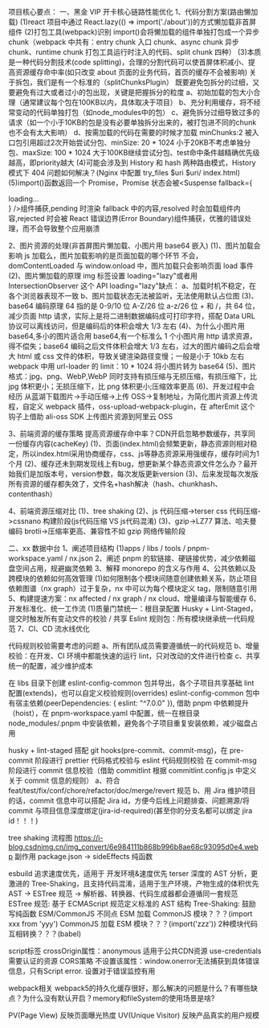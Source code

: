 项目核心要点：
一、黑金 VIP 开卡核心链路性能优化
1、代码分割方案(路由懒加载)
(1)react 项目中通过 React.lazy(() => import('./about'))的方式懒加载非首屏组件
(2)打包工具(webpack)识别 import()会将懒加载的组件单独打包成一个异步 chunk（webpack 中共有：entry chunk 入口 chunk、async chunk 异步 chunk、runtime chunk 打包工具运行时注入的代码、split chunk 四种）
(3)本质是一种代码分割技术(code splitting)，合理的分割代码可以使首屏体积减小、提高资源缓存命中率(如只改变 about 页面的业务代码，首页的缓存不会被影响)
关于拆包，我们是有一个标准的（splitChunksPlugin）
    既要避免包拆分的过细，又要避免有过大或者过小的包出现，关键是把握拆分的粒度
    a、初始加载的包大小合理（通常建议每个包在100KB以内，具体取决于项目）
    b、充分利用缓存，将不经常变动的代码单独打包（如node_modules中的包）
    c、避免拆分过细导致过多的请求（如一个小于10KB的包是没有必要单独拆分出来的，被打包进不同的chunk也不会有太大影响）
    d、按需加载的代码在需要的时候才加载
    minChunks:2 被入口包引用超过2次开始尝试分包、minSize: 20 * 1024 小于20KB不考虑单独分包、maxSize: 100 * 1024 大于100KB继续尝试分包、test命中条件越精确优先级越高，即priority越大
(4)可能会涉及到 History 和 hash 两种路由模式，History 模式下 404 问题如何解决？(Nginx 中配置 try_files $uri $uri/ index.html)
(5)import()函数返回一个 Promise，Promise 状态会被<Suspense fallback={<div>loading...</div>} />组件捕获,pending 时渲染 fallback 中的内容,resolved 时会加载组件内容,rejected 时会被
React 错误边界(Error Boundary)组件捕获，优雅的错误处理，而不会导致整个应用崩溃

2、图片资源的处理(非首屏图片懒加载、小图片用 base64 嵌入)
(1)、图片加载会影响 js 加载么，图片加载影响的是页面加载的哪个环节
不会，domContentLoaded 与 window.onload 中，图片加载只会影响页面 load 事件
(2)、图片懒加载的原理
img 标签设置 loading="lazy"或者用 IntersectionObserver 这个 API
loading="lazy"缺点：
a、加载时机不稳定，在各个浏览器表现不一致
b、图片加载状态无法被监听，无法使用默认占位图
(3)、base64 编码原理
64 指的是 0-9/10 位 A-Z/26 位 a-z/26 位 + 和 /，共 64 位，减少页面 http 请求，实际上是将二进制数据编码成可打印字符，搭配 Data URL 协议可以离线访问，但是编码后的体积会增大 1/3 左右
(4)、为什么小图片用 base64,多小的图片适合用 base64,有一个标准么
1 个小图片用 http 请求资源，得不偿失；base64 编码之后文件体积会增大 1/3 左右，过大的图片编码之后会增大 html 或 css 文件的体积，导致关键渲染路径变慢；一般是小于 10kb 左右
webpack 中用 url-loader 的 limit：10 \* 1024 将小图片转为 base64
(5)、图片格式：jpg、png、WebP,WebP 同时支持有损压缩与无损压缩，有损压缩下，比 jpg 体积更小；无损压缩下，比 png 体积更小;压缩效率更高
(6)、开发过程中会经历 从蓝湖下载图片->手动压缩->上传 OSS->复制地址，为简化图片资源上传流程，自定义 webpack 插件，oss-upload-webpack-plugin，在 afterEmit 这个钩子上借助 ali-oss SDK 上传图片资源到阿里云 OSS

3、前端资源的缓存策略
  提高资源缓存命中率？CDN开启忽略参数缓存，共享同一份缓存内容(cacheKey)
(1)、页面(index.html)会频繁更新，静态资源则相对稳定，所以index.html采用协商缓存，css、js等静态资源采用强缓存，缓存时间为1个月
(2)、缓存还未到期发现线上有bug，想更新某个静态资源文件怎么办？最开始我们是加版本号，version参数，每次发版更新version
(3)、后来发现每次发版所有资源的缓存都失效了，文件名+hash解决（hash、chunkhash、contenthash）

4、前端资源压缩对比
(1)、tree shaking
(2)、js 代码压缩->terser css 代码压缩->cssnano 构建阶段(js代码压缩 VS js代码混淆)
(3)、gzip->LZ77 算法、哈夫曼编码 brotli->压缩率更高、兼容性不如 gzip 网络传输阶段

二、xx 数据中台
1、阐述项目结构
(1)apps / libs / tools / pnpm-workspace.yaml / nx.json
2、阐述 pnpm 的软链接、硬链接优势，减少依赖磁盘空间占用，规避幽灵依赖
3、解释 monorepo 的含义与作用
4、公共依赖以及跨模块的依赖如何高效管理
(1)如何限制各个模块间随意创建依赖关系，防止项目依赖图谱（nx graph）过于复杂，nx 中可以为每个模块定义 tag，限制随意引用
5、构建提速方案：nx affected / nx graph / nx cloud、增量编译与智能缓存
6、开发标准化、统一工作流
(1)质量门禁统一：根目录配置 Husky + Lint-Staged，提交时触发所有变动文件的校验 / 共享 Eslint 规则包：所有模块继承统一代码规范
7、CI、CD 流水线优化

代码规则校验需要考虑的问题
a、所有团队成员需要遵循统一的代码规范
b、增量校验：在开发、CI 环境中都能快速的运行 lint，只对改动的文件进行检查
c、共享统一的配置，减少维护成本

在 libs 目录下创建 eslint-config-common 包并导出，各个子项目共享基础 lint 配置(extends)，也可以自定义校验规则(overrides)
eslint-config-common 包中有宿主依赖(peerDependencies: { eslint: "^7.0.0" }), 借助 pnpm 中依赖提升（hoist），在 pnpm-workspace.yaml
中配置，统一在根目录 node_modules/.pnpm 中安装依赖，避免各个子项目重复安装依赖，减少磁盘占用

husky + lint-staged 搭配 git hooks(pre-commit、commit-msg)，在 pre-commit 阶段进行 prettier 代码格式校验与 eslint 代码规则校验
在 commit-msg 阶段进行 commit 信息校验（借助 commitlint 根据 commitlint.config.js 中定义关于 commit 信息的规则）
a、符合 feat/test/fix/conf/chore/refactor/doc/merge/revert 规范
b、用 Jira 维护项目的话，commit 信息中可以搭配 Jira id，方便今后线上问题排查、问题溯源/将 commit 与项目信息深度绑定(jira-id-required)(甚至你的分支名都可以绑定 jira id！！！)

tree shaking 流程图 https://i-blog.csdnimg.cn/img_convert/6e984111b868b996b8ae68c93095d0e4.webp
副作用 package.json -> sideEffects
纯函数

esbuild 追求速度优先，适用于 开发环境&速度优先
terser 深度的 AST 分析，更激进的 Tree-Shaking，且支持代码混淆，适用于生产环境，产物生成的体积优先
AST -> ESTree 规范 -> 解析器、转换器、代码生成器都会遵循同一套规范
ESTree 规范: 基于 ECMAScript 规范定义标准的 AST 结构
Tree-Shaking: 鼓励写纯函数
ESM/CommonJS 不同点 ESM 加载 CommonJS 模块？？？(import xxx from 'yyy') CommonJS 加载 ESM 模块？？？(import('zzz'))
2种模块代码互相转换？？？(babel)

script标签
  crossOrigin属性：anonymous 适用于公共CDN资源 use-credentials 需要认证的资源 CORS策略
  不设置该属性：window.onerror无法捕获到具体错误信息，只有Script error. 设置对于错误监控有用

webpack相关
webpack5的持久化缓存很好，那么解决的问题是什么？有哪些缺点？为什么没有默认开启？memory和fileSystem的使用场景是啥?

PV(Page View) 反映页面曝光热度
UV(Unique Visitor) 反映产品真实的用户规模